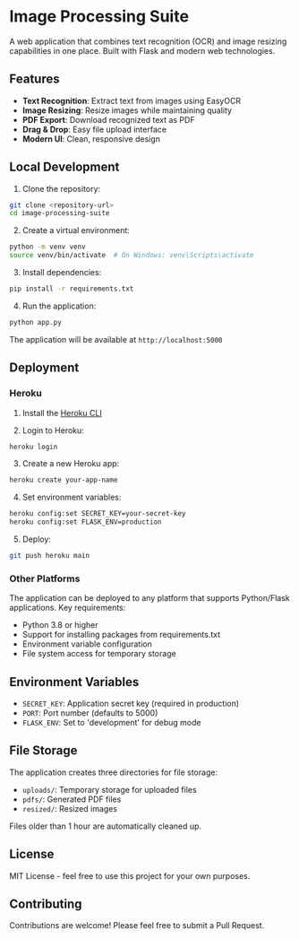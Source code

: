 # Image Processing Suite

A web application that combines text recognition (OCR) and image resizing capabilities in one place. Built with Flask and modern web technologies.

## Features

- **Text Recognition**: Extract text from images using EasyOCR
- **Image Resizing**: Resize images while maintaining quality
- **PDF Export**: Download recognized text as PDF
- **Drag & Drop**: Easy file upload interface
- **Modern UI**: Clean, responsive design

## Local Development

1. Clone the repository:
```bash
git clone <repository-url>
cd image-processing-suite
```

2. Create a virtual environment:
```bash
python -m venv venv
source venv/bin/activate  # On Windows: venv\Scripts\activate
```

3. Install dependencies:
```bash
pip install -r requirements.txt
```

4. Run the application:
```bash
python app.py
```

The application will be available at `http://localhost:5000`

## Deployment

### Heroku

1. Install the [Heroku CLI](https://devcenter.heroku.com/articles/heroku-cli)

2. Login to Heroku:
```bash
heroku login
```

3. Create a new Heroku app:
```bash
heroku create your-app-name
```

4. Set environment variables:
```bash
heroku config:set SECRET_KEY=your-secret-key
heroku config:set FLASK_ENV=production
```

5. Deploy:
```bash
git push heroku main
```

### Other Platforms

The application can be deployed to any platform that supports Python/Flask applications. Key requirements:

- Python 3.8 or higher
- Support for installing packages from requirements.txt
- Environment variable configuration
- File system access for temporary storage

## Environment Variables

- `SECRET_KEY`: Application secret key (required in production)
- `PORT`: Port number (defaults to 5000)
- `FLASK_ENV`: Set to 'development' for debug mode

## File Storage

The application creates three directories for file storage:
- `uploads/`: Temporary storage for uploaded files
- `pdfs/`: Generated PDF files
- `resized/`: Resized images

Files older than 1 hour are automatically cleaned up.

## License

MIT License - feel free to use this project for your own purposes.

## Contributing

Contributions are welcome! Please feel free to submit a Pull Request. 